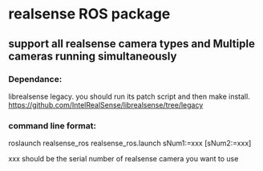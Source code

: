 # realsense ROS package
## support all realsense camera types and Multiple cameras running simultaneously

### Dependance:
librealsense legacy. you should run its patch script and then make install.
https://github.com/IntelRealSense/librealsense/tree/legacy

### command line format:
roslaunch realsense_ros realsense_ros.launch sNum1:=xxx [sNum2:=xxx]

xxx should be the serial number of realsense camera you want to use
